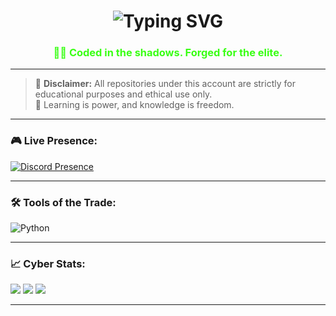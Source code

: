 <h1 align="center"><img src="https://readme-typing-svg.demolab.com?font=Fira+Code&size=30&pause=1000&color=00FF00&vCenter=true&multiline=true&width=435&lines=Hey+%F0%9F%91%8B%2C+I'm+Prodigy.;I+Create+The+Best+Selfbots.+" alt="Typing SVG" /></h1>
<h3 align="center" style="color: #39ff14;">👨‍💻 Coded in the shadows. Forged for the elite.</h3>

---

> 🚨 **Disclaimer:** All repositories under this account are strictly for educational purposes and ethical use only.  
> 🧠 Learning is power, and knowledge is freedom.

---

### 🎮 Live Presence:
[![Discord Presence](https://lanyard.cnrad.dev/api/1376203737038848095)](https://discord.com/users/1376203737038848095)

---

### 🛠️ Tools of the Trade:
![Python](https://img.shields.io/badge/-Python-black?style=flat-square&logo=python)

---

### 📈 Cyber Stats:
![](https://github-readme-stats.vercel.app/api?username=prodigydoesntskid&theme=tokyonight&show_icons=true)
![](https://github-readme-streak-stats.herokuapp.com/?user=prodigydoesntskid&theme=tokyonight)
![](https://github-readme-stats.vercel.app/api/top-langs/?username=prodigydoesntskid&layout=compact&theme=tokyonight)

---
